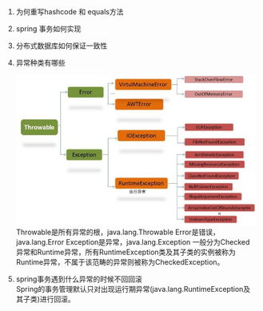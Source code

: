 1. 为何重写hashcode 和 equals方法

	
2. spring 事务如何实现


3. 分布式数据库如何保证一致性


4. 异常种类有哪些
	
	![java中常见异常如下图所示](img/exception_1.jpg)  
	Throwable是所有异常的根，java.lang.Throwable
	Error是错误，java.lang.Error
	Exception是异常，java.lang.Exception
	一般分为Checked异常和Runtime异常，所有RuntimeException类及其子类的实例被称为Runtime异常，不属于该范畴的异常则被称为CheckedException。


5. spring事务遇到什么异常的时候不回回滚  
	Spring的事务管理默认只对出现运行期异常(java.lang.RuntimeException及其子类)进行回滚。	
